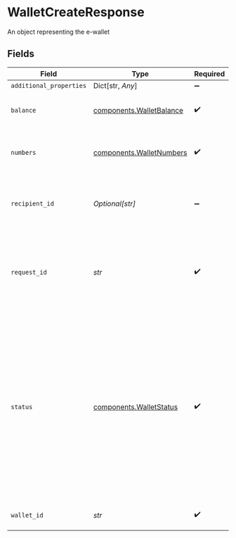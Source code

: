 # WalletCreateResponse

An object representing the e-wallet


## Fields

| Field                                                                                                                                                                                                                                            | Type                                                                                                                                                                                                                                             | Required                                                                                                                                                                                                                                         | Description                                                                                                                                                                                                                                      |
| ------------------------------------------------------------------------------------------------------------------------------------------------------------------------------------------------------------------------------------------------ | ------------------------------------------------------------------------------------------------------------------------------------------------------------------------------------------------------------------------------------------------ | ------------------------------------------------------------------------------------------------------------------------------------------------------------------------------------------------------------------------------------------------ | ------------------------------------------------------------------------------------------------------------------------------------------------------------------------------------------------------------------------------------------------ |
| `additional_properties`                                                                                                                                                                                                                          | Dict[str, *Any*]                                                                                                                                                                                                                                 | :heavy_minus_sign:                                                                                                                                                                                                                               | N/A                                                                                                                                                                                                                                              |
| `balance`                                                                                                                                                                                                                                        | [components.WalletBalance](../../models/components/walletbalance.md)                                                                                                                                                                             | :heavy_check_mark:                                                                                                                                                                                                                               | An object representing the e-wallet balance                                                                                                                                                                                                      |
| `numbers`                                                                                                                                                                                                                                        | [components.WalletNumbers](../../models/components/walletnumbers.md)                                                                                                                                                                             | :heavy_check_mark:                                                                                                                                                                                                                               | An object representing the e-wallet account numbers                                                                                                                                                                                              |
| `recipient_id`                                                                                                                                                                                                                                   | *Optional[str]*                                                                                                                                                                                                                                  | :heavy_minus_sign:                                                                                                                                                                                                                               | The ID of the recipient that corresponds to the e-wallet account numbers                                                                                                                                                                         |
| `request_id`                                                                                                                                                                                                                                     | *str*                                                                                                                                                                                                                                            | :heavy_check_mark:                                                                                                                                                                                                                               | A unique identifier for the request, which can be used for troubleshooting. This identifier, like all Plaid identifiers, is case sensitive.                                                                                                      |
| `status`                                                                                                                                                                                                                                         | [components.WalletStatus](../../models/components/walletstatus.md)                                                                                                                                                                               | :heavy_check_mark:                                                                                                                                                                                                                               | The status of the wallet.<br/><br/>`UNKNOWN`: The wallet status is unknown.<br/><br/>`ACTIVE`: The wallet is active and ready to send money to and receive money from.<br/><br/>`CLOSED`: The wallet is closed. Any transactions made to or from this wallet will error. |
| `wallet_id`                                                                                                                                                                                                                                      | *str*                                                                                                                                                                                                                                            | :heavy_check_mark:                                                                                                                                                                                                                               | A unique ID identifying the e-wallet                                                                                                                                                                                                             |